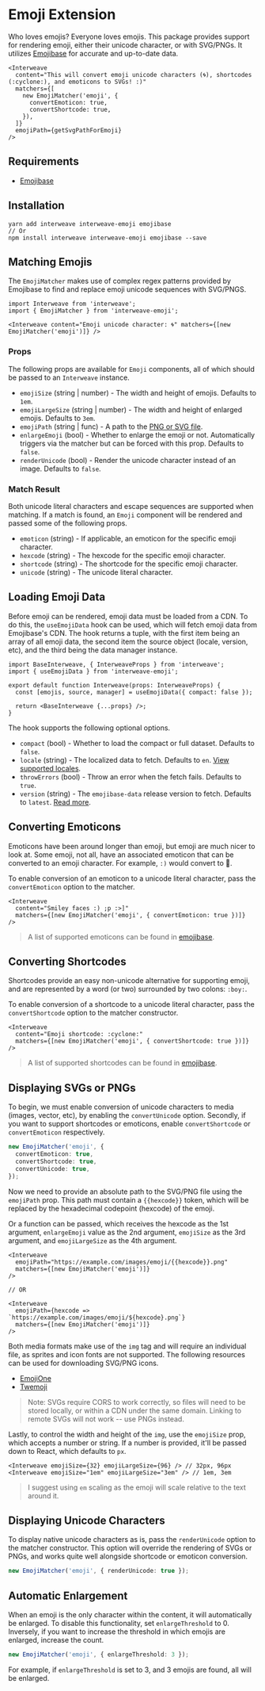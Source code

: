 # Emoji Extension

Who loves emojis? Everyone loves emojis. This package provides support for rendering emoji, either
their unicode character, or with SVG/PNGs. It utilizes [Emojibase][emojibase] for accurate and
up-to-date data.

```tsx
<Interweave
  content="This will convert emoji unicode characters (🌀), shortcodes (:cyclone:), and emoticons to SVGs! :)"
  matchers={[
    new EmojiMatcher('emoji', {
      convertEmoticon: true,
      convertShortcode: true,
    }),
  ]}
  emojiPath={getSvgPathForEmoji}
/>
```

## Requirements

- [Emojibase][emojibase]

## Installation

```
yarn add interweave interweave-emoji emojibase
// Or
npm install interweave interweave-emoji emojibase --save
```

## Matching Emojis

The `EmojiMatcher` makes use of complex regex patterns provided by Emojibase to find and replace
emoji unicode sequences with SVG/PNGS.

```tsx
import Interweave from 'interweave';
import { EmojiMatcher } from 'interweave-emoji';
```

```tsx
<Interweave content="Emoji unicode character: 🌀" matchers={[new EmojiMatcher('emoji')]} />
```

### Props

The following props are available for `Emoji` components, all of which should be passed to an
`Interweave` instance.

- `emojiSize` (string | number) - The width and height of emojis. Defaults to `1em`.
- `emojiLargeSize` (string | number) - The width and height of enlarged emojis. Defaults to `3em`.
- `emojiPath` (string | func) - A path to the [PNG or SVG file](#displaying-svgs-or-pngs).
- `enlargeEmoji` (bool) - Whether to enlarge the emoji or not. Automatically triggers via the
  matcher but can be forced with this prop. Defaults to `false`.
- `renderUnicode` (bool) - Render the unicode character instead of an image. Defaults to `false`.

### Match Result

Both unicode literal characters and escape sequences are supported when matching. If a match is
found, an `Emoji` component will be rendered and passed some of the following props.

- `emoticon` (string) - If applicable, an emoticon for the specific emoji character.
- `hexcode` (string) - The hexcode for the specific emoji character.
- `shortcode` (string) - The shortcode for the specific emoji character.
- `unicode` (string) - The unicode literal character.

## Loading Emoji Data

Before emoji can be rendered, emoji data must be loaded from a CDN. To do this, the `useEmojiData`
hook can be used, which will fetch emoji data from Emojibase's CDN. The hook returns a tuple, with
the first item being an array of all emoji data, the second item the source object (locale, version,
etc), and the third being the data manager instance.

```tsx
import BaseInterweave, { InterweaveProps } from 'interweave';
import { useEmojiData } from 'interweave-emoji';

export default function Interweave(props: InterweaveProps) {
  const [emojis, source, manager] = useEmojiData({ compact: false });

  return <BaseInterweave {...props} />;
}
```

The hook supports the following optional options.

- `compact` (bool) - Whether to load the compact or full dataset. Defaults to `false`.
- `locale` (string) - The localized data to fetch. Defaults to `en`.
  [View supported locales](https://github.com/milesj/emojibase#usage).
- `throwErrors` (bool) - Throw an error when the fetch fails. Defaults to `true`.
- `version` (string) - The `emojibase-data` release version to fetch. Defaults to `latest`.
  [Read more](https://github.com/milesj/emojibase#fetchfromcdn).

## Converting Emoticons

Emoticons have been around longer than emoji, but emoji are much nicer to look at. Some emoji, not
all, have an associated emoticon that can be converted to an emoji character. For example, `:)`
would convert to 🙂.

To enable conversion of an emoticon to a unicode literal character, pass the `convertEmoticon`
option to the matcher.

```tsx
<Interweave
  content="Smiley faces :) ;p :>]"
  matchers={[new EmojiMatcher('emoji', { convertEmoticon: true })]}
/>
```

> A list of supported emoticons can be found in
> [emojibase](https://github.com/milesj/emojibase/blob/master/packages/generator/src/resources/emoticons.ts).

## Converting Shortcodes

Shortcodes provide an easy non-unicode alternative for supporting emoji, and are represented by a
word (or two) surrounded by two colons: `:boy:`.

To enable conversion of a shortcode to a unicode literal character, pass the `convertShortcode`
option to the matcher constructor.

```tsx
<Interweave
  content="Emoji shortcode: :cyclone:"
  matchers={[new EmojiMatcher('emoji', { convertShortcode: true })]}
/>
```

> A list of supported shortcodes can be found in
> [emojibase](https://github.com/milesj/emojibase/blob/master/packages/generator/src/resources/shortcodes.ts).

## Displaying SVGs or PNGs

To begin, we must enable conversion of unicode characters to media (images, vector, etc), by
enabling the `convertUnicode` option. Secondly, if you want to support shortcodes or emoticons,
enable `convertShortcode` or `convertEmoticon` respectively.

```ts
new EmojiMatcher('emoji', {
  convertEmoticon: true,
  convertShortcode: true,
  convertUnicode: true,
});
```

Now we need to provide an absolute path to the SVG/PNG file using the `emojiPath` prop. This path
must contain a `{{hexcode}}` token, which will be replaced by the hexadecimal codepoint (hexcode) of
the emoji.

Or a function can be passed, which receives the hexcode as the 1st argument, `enlargeEmoji` value as
the 2nd argument, `emojiSize` as the 3rd argument, and `emojiLargeSize` as the 4th argument.

```tsx
<Interweave
  emojiPath="https://example.com/images/emoji/{{hexcode}}.png"
  matchers={[new EmojiMatcher('emoji')]}
/>

// OR

<Interweave
  emojiPath={hexcode => `https://example.com/images/emoji/${hexcode}.png`}
  matchers={[new EmojiMatcher('emoji')]}
/>
```

Both media formats make use of the `img` tag and will require an individual file, as sprites and
icon fonts are not supported. The following resources can be used for downloading SVG/PNG icons.

- [EmojiOne](http://emojione.com/developers/)
- [Twemoji](https://github.com/twitter/twemoji)

> Note: SVGs require CORS to work correctly, so files will need to be stored locally, or within a
> CDN under the same domain. Linking to remote SVGs will not work -- use PNGs instead.

Lastly, to control the width and height of the `img`, use the `emojiSize` prop, which accepts a
number or string. If a number is provided, it'll be passed down to React, which defaults to `px`.

```tsx
<Interweave emojiSize={32} emojiLargeSize={96} /> // 32px, 96px
<Interweave emojiSize="1em" emojiLargeSize="3em" /> // 1em, 3em
```

> I suggest using `em` scaling as the emoji will scale relative to the text around it.

## Displaying Unicode Characters

To display native unicode characters as is, pass the `renderUnicode` option to the matcher
constructor. This option will override the rendering of SVGs or PNGs, and works quite well alongside
shortcode or emoticon conversion.

```ts
new EmojiMatcher('emoji', { renderUnicode: true });
```

## Automatic Enlargement

When an emoji is the only character within the content, it will automatically be enlarged. To
disable this functionality, set `enlargeThreshold` to 0. Inversely, if you want to increase the
threshold in which emojis are enlarged, increase the count.

```ts
new EmojiMatcher('emoji', { enlargeThreshold: 3 });
```

For example, if `enlargeThreshold` is set to 3, and 3 emojis are found, all will be enlarged.

[emojibase]: https://github.com/milesj/emojibase
